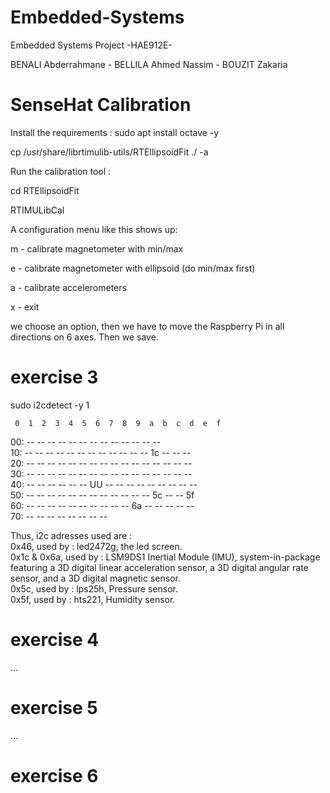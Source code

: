 # Embedded-Systems

Embedded Systems Project -HAE912E-

BENALI Abderrahmane - BELLILA Ahmed Nassim - BOUZIT Zakaria

# SenseHat Calibration 

Install the requirements : sudo apt install octave -y

cp /usr/share/librtimulib-utils/RTEllipsoidFit ./ -a

Run the calibration tool :

cd RTEllipsoidFit

RTIMULibCal

A configuration menu like this shows up:

m - calibrate magnetometer with min/max

e - calibrate magnetometer with ellipsoid (do min/max first)

a - calibrate accelerometers

x - exit

we choose an option, then we have to move the Raspberry Pi in all directions on 6 axes.
Then we save.

# exercise 3
sudo i2cdetect -y 1  



     0  1  2  3  4  5  6  7  8  9  a  b  c  d  e  f  
00:          -- -- -- -- -- -- -- -- -- -- -- -- --  
10: -- -- -- -- -- -- -- -- -- -- -- -- 1c -- -- --  
20: -- -- -- -- -- -- -- -- -- -- -- -- -- -- -- --  
30: -- -- -- -- -- -- -- -- -- -- -- -- -- -- -- --  
40: -- -- -- -- -- -- UU -- -- -- -- -- -- -- -- --  
50: -- -- -- -- -- -- -- -- -- -- -- -- 5c -- -- 5f  
60: -- -- -- -- -- -- -- -- -- -- 6a -- -- -- -- --  
70: -- -- -- -- -- -- -- --  

Thus, i2c adresses used are :   
0x46, used by : led2472g, the led screen.  
0x1c & 0x6a, used by : LSM9DS1 Inertial Module (IMU), system-in-package featuring a 3D digital linear acceleration sensor, a 3D digital angular rate sensor, and a 3D digital magnetic sensor.  
0x5c, used by : lps25h, Pressure sensor.  
0x5f, used by : hts221, Humidity sensor.  

# exercise 4
...

# exercise 5
...

# exercise 6
